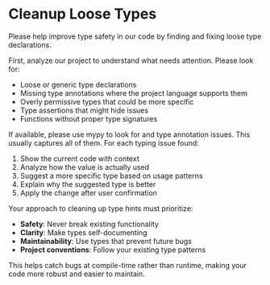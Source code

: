 # Cleanup Loose Types

Please help improve type safety in our code by finding and fixing loose type declarations.

First, analyze our project to understand what needs attention. Please look for:
 - Loose or generic type declarations
 - Missing type annotations where the project language supports them
 - Overly permissive types that could be more specific
 - Type assertions that might hide issues
 - Functions without proper type signatures

If available, please use mypy to look for and type annotation issues. This usually captures all of them. For each typing issue found:
 1. Show the current code with context
 2. Analyze how the value is actually used
 3. Suggest a more specific type based on usage patterns
 4. Explain why the suggested type is better
 5. Apply the change after user confirmation

Your approach to cleaning up type hints must prioritize:
- **Safety**: Never break existing functionality
- **Clarity**: Make types self-documenting
- **Maintainability**: Use types that prevent future bugs
- **Project conventions**: Follow your existing type patterns

This helps catch bugs at compile-time rather than runtime, making your code more robust and easier to maintain.
